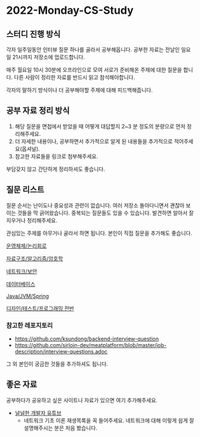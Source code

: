# 2022-Monday-CS-Study

## 스터디 진행 방식

각자 일주일동안 인터뷰 질문 하나를 골라서 공부해옵니다. 공부한 자료는 전날인 일요일 21시까지 저장소에 업로드합니다.

매주 월요일 10시 30분에 오프라인으로 모여 서로가 준비해온 주제에 대한 질문을 합니다. 다른 사람이 정리한 자료를 반드시 읽고 참석해야합니다.

각자의 말하기 방식이나 더 공부해야할 주제에 대해 피드백해줍니다.

## 공부 자료 정리 방식

1. 해당 질문을 면접에서 받았을 때 어떻게 대답할지 2~3 분 정도의 분량으로 먼저 정리해주세요.
2. 더 자세한 내용이나, 공부하면서 추가적으로 알게 된 내용들을 추가적으로 적어주세요(옵셔널).
3. 참고한 자료들을 링크로 첨부해주세요.

부담갖지 않고 간단하게 정리하셔도 좋습니다.

## 질문 리스트

질문 순서는 난이도나 중요성과 관련이 없습니다. 여러 저장소 돌아다니면서 괜찮아 보이는 것들을 막 긁어왔습니다. 중복되는 질문들도 있을 수 있습니다. 발견하면 알아서 잘 지우거나 정리해주세요.

관심있는 주제를 아무거나 골라서 하면 됩니다. 본인이 직접 질문을 추가해도 좋습니다.

[운영체제/논리회로](./OperatingSystem/README.md)

[자료구조/알고리즘/암호학](./DataStructure-Algorithm/README.md)

[네트워크/보안](./Network/README.md)

[데이터베이스](./Database/README.md)

[Java/JVM/Spring](./Java/README.md)

[디자인/테스트/프로그래밍 전반](./Design/README.md)


### 참고한 레포지토리
* https://github.com/ksundong/backend-interview-question
* https://github.com/sirloin-dev/meatplatform/blob/master/job-description/interview-questions.adoc


그 외 본인이 궁금한 것들을 추가하셔도 됩니다.

## 좋은 자료

공부하다가 공유하고 싶은 사이트나 자료가 있으면 여기 추가해주세요.

* [널널한 개발자 유튜브](https://www.youtube.com/channel/UCdGTtaI-ERLjzZNLuBj3X6A)
  * 네트워크 기초 이론 재생목록을 꼭 들어주세요. 네트워크에 대해 이렇게 쉽게 잘 설명해주시는 분은 처음 봤습니다.

